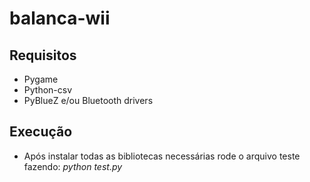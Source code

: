 # balanca-wii

## Requisitos

* Pygame
* Python-csv
* PyBlueZ e/ou Bluetooth drivers

## Execução

* Após instalar todas as bibliotecas necessárias rode o arquivo teste fazendo: _python test.py_
